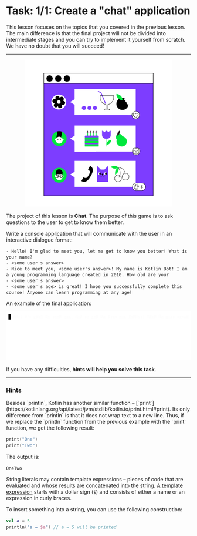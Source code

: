 # Task: 1/1: Create a "chat" application

This lesson focuses on the topics that you covered in the previous lesson. 
The main difference is that the final project will not be divided into intermediate stages 
and you can try to implement it yourself from scratch. 
We have no doubt that you will succeed!

----

<p align="center">
    <img src="../../utils/src/main/resources/images/part1/chat/game.png" alt="Bot for dating" width="400"/>
</p>

The project of this lesson is **Chat**.
The purpose of this game is to ask questions to the user to get to know them better.

Write a console application 
that will communicate with the user in an interactive dialogue format:

```text
- Hello! I'm glad to meet you, let me get to know you better! What is your name?
- <some user's answer>
- Nice to meet you, <some user's answer>! My name is Kotlin Bot! I am a young programming language created in 2010. How old are you?
- <some user's answer>
- <some user's age> is great! I hope you successfully complete this course! Anyone can learn programming at any age!
```

An example of the final application:

![Chat example](../../utils/src/main/resources/images/part1/chat/game.gif "Chat example")

If you have any difficulties, **hints will help you solve this task**.

----

### Hints

<div class="hint" title="The built-in print function">
Besides `println`, Kotlin has another similar function – [`print`](https://kotlinlang.org/api/latest/jvm/stdlib/kotlin.io/print.html#print).
Its only difference from `println` is that it does not wrap text to a new line.
Thus, if we replace the `println` function from the previous example 
with the `print` function, we get the following result:

```kotlin
print("One")
print("Two")
```
The output is:
```text
OneTwo
```
</div>

<div class="hint" title="String templates">

String literals may contain template expressions – pieces of code that are
evaluated and whose results are concatenated into the string.
[A template expression](https://kotlinlang.org/docs/strings.html#string-templates) starts with a dollar sign (`$`) and consists of either a name or an expression in curly braces.

To insert something into a string, you can use the following construction:
```kotlin
val a = 5
println("a = $a") // a = 5 will be printed
```
</div>
